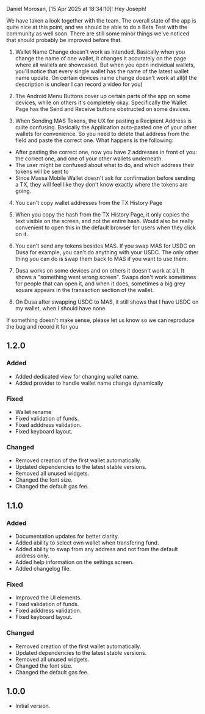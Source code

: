 Daniel Morosan, [15 Apr 2025 at 18:34:10]:
Hey Joseph!

We have taken a look together with the team. The overall state of the app is quite nice at this point, and we should be able to do a Beta Test with the community as well soon. There are still some minor things we've noticed that should probably be improved before that.

1. Wallet Name Change doesn't work as intended. Basically when you change the name of one wallet, it changes it accurately on the page where all wallets are showcased. But when you open individual wallets, you'll notice that every single wallet has the name of the latest wallet name update. On certain devices name change doesn't work at all(if the description is unclear I can record a video for you)

2. The Android Menu Buttons cover up certain parts of the app on some devices, while on others it's completely okay. Specifically the Wallet Page has the Send and Receive buttons obstructed on some devices.

3. When Sending MAS Tokens, the UX for pasting a Recipient Address is quite confusing. Basically the Application auto-pasted one of your other wallets for convenience. So you need to delete that address from the field and paste the correct one. What happens is the following:

- After pasting the correct one, now you have 2 addresses in front of you: the correct one, and one of your other wallets underneath.
- The user might be confused about what to do, and which address their tokens will be sent to
- Since Massa Mobile Wallet doesn't ask for confirmation before sending a TX, they will feel like they don't know exactly where the tokens are going.

4. You can't copy wallet addresses from the TX History Page

5. When you copy the hash from the TX History Page, it only copies the text visible on the screen, and not the entire hash. Would also be really convenient to open this in the default browser for users when they click on it.

6. You can't send any tokens besides MAS. If you swap MAS for USDC on Dusa for example, you can't do anything with your USDC. The only other thing you can do is swap them back to MAS if you want to use them. 

7. Dusa works on some devices and on others it doesn't work at all. It shows a "something went wrong screen". Swaps don't work sometimes for people that can open it, and when it does, sometimes a big grey square appears in the transaction section of the wallet.

8. On Dusa after swapping USDC to MAS, it still shows that I have USDC on my wallet, when I should have none


If something doesn't make sense, please let us know so we can reproduce the bug and record it for you

## 1.2.0
### Added
- Added dedicated view for changing wallet name.
- Added provider to handle wallet name change dynamically

### Fixed
- Wallet rename
- Fixed validation of funds.
- Fixed adddress validation.
- Fixed keyboard layout.

### Changed
- Removed creation of the first wallet automatically.
- Updated dependencies to the latest stable versions.
- Removed all unused widgets.
- Changed the font size.
- Changed the default gas fee.

## 1.1.0
### Added
- Documentation updates for better clarity.
- Added ability to select own wallet when transfering fund.
- Added ability to swap from any address and not from the default address only.
- Added help information on the settings screen.
- Added changelog file.

### Fixed
- Improved the UI elements.
- Fixed validation of funds.
- Fixed adddress validation.
- Fixed keyboard layout.

### Changed
- Removed creation of the first wallet automatically.
- Updated dependencies to the latest stable versions.
- Removed all unused widgets.
- Changed the font size.
- Changed the default gas fee.

## 1.0.0

- Initial version.
